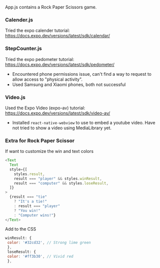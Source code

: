 App.js contains a Rock Paper Scissors game.

### Calender.js 
Tried the expo calender tutorial: https://docs.expo.dev/versions/latest/sdk/calendar/

### StepCounter.js
Tried the expo pedometer tutorial: https://docs.expo.dev/versions/latest/sdk/pedometer/
- Encountered phone permissions issue, can't find a way to request to allow access to "physical activity".
- Used Samsung and Xiaomi phones, both not successful

### Video.js
Used the Expo Video (expo-av) tutorial: https://docs.expo.dev/versions/latest/sdk/video-av/
- Installed `react-native-webview` to use <Webview> to embed a youtube video. Have not tried to show a video using MediaLibrary yet.

### Extra for Rock Paper Scissor

If want to customize the win and text colors

```javascript
<Text
  Text
  style={[
    styles.result,
    result === "player" && styles.winResult,
    result === "computer" && styles.loseResult,
  ]}
>
  {result === "tie"
    ? "It's a tie!"
    : result === "player"
    ? "You win!"
    : "Computer wins!"}
</Text>
```

Add to the CSS

```javascript
winResult: {
 color: '#32cd32', // Strong lime green
 },
 loseResult: {
 color: '#ff3b30', // Vivid red
 },
```